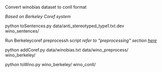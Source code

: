 Convert winobias dataset to conll format

*Based on Berkeley Coref system*

python toSentences.py data/anti_stereotyped_type1.txt.dev wino_sentences/

Run Berkeleycoref preprocessh script
*refer to "preprocessing" section [here](http://nlp.cs.berkeley.edu/downloads/berkeleycoref-readme.txt)*

python addCoref.py data/winobias.txt data/wino_preprocess/ wino_berkeley/

python toWino.py wino_berkeley/ wino_conll/
